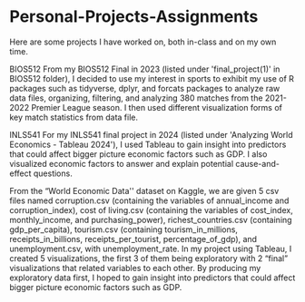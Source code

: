# Personal-Projects-Assignments

Here are some projects I have worked on, both in-class and on my own time. 

BIOS512
  From my BIOS512 Final in 2023 (listed under 'final_project(1)' in BIOS512 folder), I decided to use my interest in sports to exhibit my use of R packages such as tidyverse, dplyr, and forcats packages to analyze raw data files, organizing, filtering, and analyzing 380 matches from the 2021-2022 Premier League season. I then used different visualization forms of key match statistics from data file.

INLS541
  For my INLS541 final project in 2024 (listed under 'Analyzing World Economics - Tableau 2024'), I used Tableau to gain insight into predictors that could affect bigger picture economic factors such as GDP. I also visualized economic factors to answer and explain potential cause-and-effect questions.

  From the “World Economic Data'' dataset on Kaggle, we are given 5 csv files named corruption.csv (containing the variables of annual_income and corruption_index), cost of living.csv (containing the variables of cost_index, monthly_income, and purchasing_power), richest_countries.csv (containing gdp_per_capita), tourism.csv (containing tourism_in_millions, receipts_in_billions, receipts_per_tourist, percentage_of_gdp), and unemployment.csv, with unemployment_rate. In my project using Tableau, I created 5 visualizations, the first 3 of them being exploratory with 2 “final” visualizations that related variables to each other. By producing my exploratory data first, I hoped to gain insight into predictors that could affect bigger picture economic factors such as GDP. 


